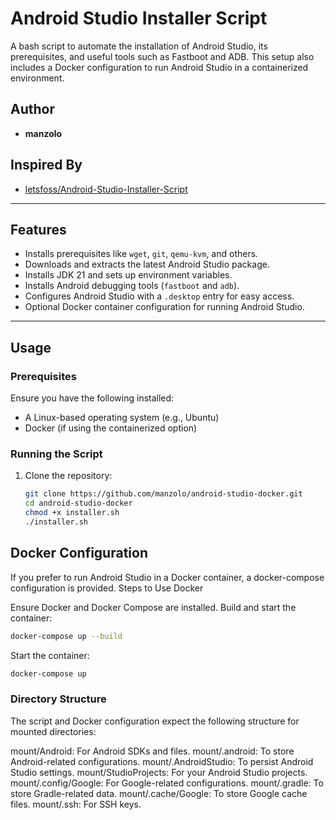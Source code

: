 # Android Studio Installer Script

A bash script to automate the installation of Android Studio, its prerequisites, and useful tools such as Fastboot and ADB. This setup also includes a Docker configuration to run Android Studio in a containerized environment.

## Author
- **manzolo**

## Inspired By
- [letsfoss/Android-Studio-Installer-Script](https://github.com/letsfoss/Android-Studio-Installer-Script)

---

## Features
- Installs prerequisites like `wget`, `git`, `qemu-kvm`, and others.
- Downloads and extracts the latest Android Studio package.
- Installs JDK 21 and sets up environment variables.
- Installs Android debugging tools (`fastboot` and `adb`).
- Configures Android Studio with a `.desktop` entry for easy access.
- Optional Docker container configuration for running Android Studio.

---

## Usage

### Prerequisites
Ensure you have the following installed:
- A Linux-based operating system (e.g., Ubuntu)
- Docker (if using the containerized option)

### Running the Script
1. Clone the repository:
   ```bash
   git clone https://github.com/manzolo/android-studio-docker.git
   cd android-studio-docker
   chmod +x installer.sh
   ./installer.sh
   ```

## Docker Configuration

If you prefer to run Android Studio in a Docker container, a docker-compose configuration is provided.
Steps to Use Docker

Ensure Docker and Docker Compose are installed.
Build and start the container:
```bash
docker-compose up --build
```
Start the container:
```bash
docker-compose up
```
### Directory Structure

The script and Docker configuration expect the following structure for mounted directories:

mount/Android: For Android SDKs and files.
mount/.android: To store Android-related configurations.
mount/.AndroidStudio: To persist Android Studio settings.
mount/StudioProjects: For your Android Studio projects.
mount/.config/Google: For Google-related configurations.
mount/.gradle: To store Gradle-related data.
mount/.cache/Google: To store Google cache files.
mount/.ssh: For SSH keys.